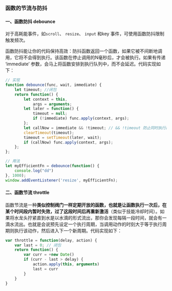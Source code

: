 ### 函数的节流与防抖

#### 一、函数防抖 debounce

对于高耗能事件，如`scroll`、 `resize`、 `input` 和key 事件，可使用函数防抖限制触发频次。

函数防抖能让你的代码保持高效：防抖函数返回一个函数，如果它被不间断地调用，它将不会得到执行。该函数在停止调用的N毫秒后，才会被执行。如果有传递 ‘immediate’ 参数，会马上将函数安排到执行队列中，而不会延迟。代码实现如下：

```javascript
// 实现
function debounce(func, wait, immediate) {
    let timeout; //闭包
    return function() {
        let context = this,
            args = arguments;
        let later = function() {
            timeout = null;
            if (!immediate) func.apply(context, args);
        };
        let callNow = immediate && !timeout; // && !timeout 防止同时执行两次冲突
        clearTimeout(timeout);
        timeout = setTimeout(later, wait);
        if (callNow) func.apply(context, args);
    };
};

// 用法
let myEfficientFn = debounce(function() {
    console.log("dd")
}, 1000);
window.addEventListener('resize', myEfficientFn);
```

#### 二、函数节流 throttle

函数节流是一种**类似控制阀门一样定期开放的函数，也就是让函数执行一次后，在某个时间段内暂时失效，过了这段时间后再重新激活**（类似于技能冷却时间）。如果将水龙头拧紧直到水是以水滴的形式流出，那你会发现每隔一段时间，就会有一滴水流出。也就是会说预先设定一个执行周期，当调用动作的时刻大于等于执行周期则执行该动作，然后进入下一个新周期。代码实现如下：

```javascript
var throttle = function(delay, action) {
    var last = 0; // 闭包
    return function() {
        var curr = +new Date()
        if (curr - last > delay) {
            action.apply(this, arguments)
            last = curr
        }
    }
}
```

